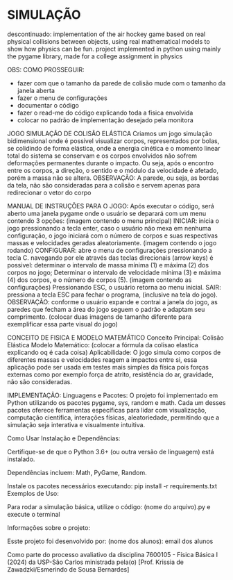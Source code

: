 # SIMULAÇÃO
descontinuado: implementation of the air hockey game based on real physical collisions between objects, using real mathematical models to show how physics can be fun. project implemented in python using mainly the pygame library, made for a college assignment in physics

OBS:
COMO PROSSEGUIR:
  - fazer com que o tamanho da parede de colisão mude com o tamanho da janela aberta
  - fazer o menu de configurações
  - documentar o código
  - fazer o read-me do código explicando toda a fisica envolvida
  - colocar no padrão de implementação desejado pela monitora

JOGO SIMULAÇÃO DE COLISÃO ELÁSTICA
Criamos um jogo simulação bidimensional onde é possivel visualizar corpos, representados por bolas, se colidindo de forma elástica,
onde a energia cinética e o momento linear total do sistema se conservam e os corpos envolvidos não sofrem deformações permanentes 
durante o impacto. Ou seja, após o encontro entre os corpos, a direção, o sentido e o módulo da velocidade é afetado, porém a massa não se altera.
OBSERVAÇÃO: A parede, ou seja, as bordas da tela, não são consideradas para a colisão e servem apenas para redirecionar o vetor do corpo

MANUAL DE INSTRUÇÕES PARA O JOGO:
  Após executar o código, será aberto uma janela pygame onde o usuário se deparará com um menu contendo 3 opções:
  (imagem contendo o menu principal)
  INICIAR: inicia o jogo pressionando a tecla enter, caso o usuário não mexa em nenhuma configuração, o jogo iniciará com o número
  de corpos e suas respectivas massas e velocidades geradas aleatoriamente.
  (imagem contendo o jogo rodando)
  CONFIGURAR: abre o menu de configurações pressionando a tecla C. navegando por ele através das teclas direcionais (arrow keys) é possivel:
  determinar o intervalo de massa mínima (1) e máxima (2) dos corpos no jogo; Determinar o intervalo de velocidade mínima (3) e máxima (4) dos corpos, e o número de corpos (5). 
  (imagem contendo as configurações)
  Pressionando ESC, o usuário retorna ao menu inicial.
  SAIR: pressiona a tecla ESC para fechar o programa, (inclusive na tela do jogo).
  OBSERVAÇÃO: conforme o usuário expande e contrai a janela do jogo, as paredes que fecham a área do jogo seguem o padrão e adaptam seu comprimento. 
  (colocar duas imagens de tamanho diferente para exemplificar essa parte visual do jogo)

  CONCEITO DE FISICA E MODELO MATEMÁTICO
    Conceito Principal: Colisão Elástica
    Modelo Matemático: (colocar a fórmula da colisao elastica explicando oq é cada coisa)
    Aplicabilidade: O jogo simula como corpos de diferentes massas e velocidades reagem a impactos entre si, essa aplicação pode ser usada
    em testes mais simples da física pois forças externas como por exemplo força de atrito, resistência do ar, gravidade, não são consideradas.

  IMPLEMENTAÇÃO:
  Linguagens e Pacotes:
  O projeto foi implementado em Python utilizando os pacotes pygame, sys, random e math. Cada um desses pacotes oferece ferramentas específicas para lidar com visualização, computação científica, interações físicas, aleatoriedade, permitindo que a simulação seja interativa e visualmente intuitiva.
  
Como Usar
Instalação e Dependências:

Certifique-se de que o Python 3.6+ (ou outra versão de linguagem) está instalado.

Dependências incluem: Math, PyGame, Random.

Instale os pacotes necessários executando:
pip install -r requirements.txt
Exemplos de Uso:

Para rodar a simulação básica, utilize o código:
(nome do arquivo).py e execute o terminal

Informações sobre o projeto:

Esste projeto foi desenvolvido por:
(nome dos alunos): email dos alunos

Como parte do processo avaliativo da disciplina 7600105 - Física Básica I (2024) da USP-São Carlos ministrada pela(o) [Prof. Krissia de Zawadzki/Esmerindo de Sousa Bernardes]

